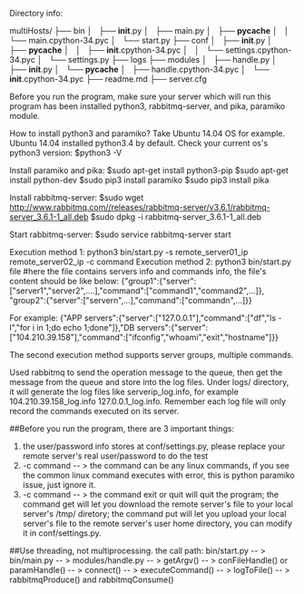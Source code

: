 
Directory info:

multiHosts/
├── bin
│   ├── __init__.py
│   ├── main.py
│   ├── __pycache__
│   │   └── main.cpython-34.pyc
│   └── start.py
├── conf
│   ├── __init__.py
│   ├── __pycache__
│   │   ├── __init__.cpython-34.pyc
│   │   └── settings.cpython-34.pyc
│   └── settings.py
├── logs
├── modules
│   ├── handle.py
│   ├── __init__.py
│   └── __pycache__
│       ├── handle.cpython-34.pyc
│       └── __init__.cpython-34.pyc
├── readme.md
├── server.cfg

Before you run the program, make sure your server which will run this program has been installed python3, rabbitmq-server, and pika, paramiko module.

How to install python3 and paramiko? Take Ubuntu 14.04 OS for example.
Ubuntu 14.04 installed python3.4 by default. Check your current os's python3 version: $python3 -V

Install paramiko and pika:
$sudo apt-get install python3-pip
$sudo apt-get install python-dev
$sudo pip3 install paramiko
$sudo pip3 install pika

Install rabbitmq-server:
$sudo wget http://www.rabbitmq.com//releases/rabbitmq-server/v3.6.1/rabbitmq-server_3.6.1-1_all.deb
$sudo dpkg -i rabbitmq-server_3.6.1-1_all.deb

Start rabbitmq-server:
$sudo service rabbitmq-server start


Execution method 1: python3 bin/start.py -s remote_server01_ip remote_server02_ip -c command
Execution method 2: python3 bin/start.py file             #here the file contains servers info and commands info, the file's content should be like below:
{"group1":{"server":["server1","server2",....],"command":["command1","command2",...]},
 "group2":{"server":["servern",...],"command":["commandn",...]}}

For example:
{"APP servers":{"server":["127.0.0.1"],"command":["df","ls -l","for i in 1;do echo 1;done"]},"DB servers":{"server":["104.210.39.158"],"command":["ifconfig","whoami","exit","hostname"]}}

The second execution method supports server groups, multiple commands.

Used rabbitmq to send the operation message to the queue, then get the message from the queue and store into the log files.
Under logs/ directory, it will generate the log files like serverip_log.info, for example 104.210.39.158_log.info  127.0.0.1_log.info. Remember each log file will only record the commands executed on its server.

##Before you run the program, there are 3 important things:
1. the user/password info stores at conf/settings.py, please replace your remote server's real user/password to do the test
2. -c command  -- > the command can be any linux commands, if you see the common linux command executes with error, this is python paramiko issue, just ignore it.
3. -c command -- > the command exit or quit will quit the program; the command get will let you download the remote server's file to your local server's /tmp/ diretory; the command put will let you upload your local server's file to the remote server's user home directory, you can modify it in conf/settings.py.

##Use threading, not multiprocessing.
the call path: bin/start.py -- > bin/main.py -- > modules/handle.py -- > getArgv() -- > conFileHandle() or paramHandle() -- > connect() -- > executeCommand() -- > logToFile()  -- > rabbitmqProduce() and rabbitmqConsume()



